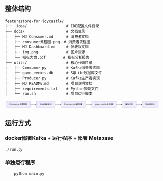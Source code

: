 ## 整体结构
```plaintext
featurestore-for-joycastle/
├── .idea/                  # IDE配置文件目录
├── docs/                   # 文档目录
│   ├── MJ Consumer.md      # 消费者文档
│   ├── consumer流程图.png  # 消费者流程图
│   ├── MJ Dashboard.md     # 仪表板文档
│   ├── img.png             # 图片资源
│   └── 指标大盘.pdf        # 指标分析报告
├── utils/                  # 核心代码目录
│   ├── Consumer.py         # Kafka消费者实现
│   ├── game_events.db      # SQLite数据库文件
│   ├── Producer.py         # Kafka生产者实现
│   ├── MJ README.md        # 项目说明文档
│   ├── requirements.txt    # Python依赖文件
│   └── run.sh              # 项目运行脚本
```
![代码结构.png](docs/%E4%BB%A3%E7%A0%81%E7%BB%93%E6%9E%84.png)

## 运行方式
### docker部署Kafka + 运行程序 + 部署 Metabase

```shell
./run.py
```

### 单独运行程序
```sh
    python main.py
```